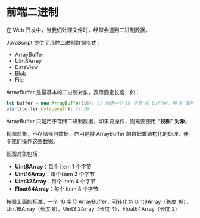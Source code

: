 # 前端二进制

在 Web 开发中，当我们处理文件时，经常会遇到二进制数据。

JavaScript 提供了几种二进制数据格式：

- ArrayBuffer
- Uint8Array
- DataView
- Blob
- File

ArrayBuffer 是最基本的二进制对象，表示固定长度，如：

```js
let buffer = new ArrayBuffer(16); // 创建一个 16 字节 的 buffer，用 0 填充
alert(buffer.byteLength); // 16
```

ArrayBuffer 只是用于存储二进制数据，如果要操作，则需要使用 **“视图” 对象**。

视图对象，不存储任何数据，作用是将 ArrayBuffer 的数据做结构化的处理，便于我们操作这些数据。

视图对象包括：

- **Uint8Array**：每个 item 1 个字节
- **Uint16Array**：每个 item 2 个字节
- **Uint32Array**：每个 item 4 个字节
- **Float64Array**：每个 item 8 个字节

按照上面的标准，一个 16 字节 ArrayBuffer，可转化为 Uint8Array（长度 16），Uint16Array（长度 8），Uint3'2Array（长度 4），Float64Array（长度 2）
